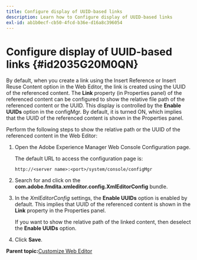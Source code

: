 ```yaml
---
title: Configure display of UUID-based links
description: Learn how to Configure display of UUID-based links
exl-id: ab1b0ecf-cb50-4fcd-b36e-d16a8c396054
---
```

# Configure display of UUID-based links {#id2035G20M0QN}

By default, when you create a link using the Insert Reference or Insert Reuse Content option in the Web Editor, the link is created using the UUID of the referenced content. The **Link** property \(in Properties panel\) of the referenced content can be configured to show the relative file path of the referenced content or the UUID. This display is controlled by the **Enable UUIDs** option in the configMgr. By default, it is turned ON, which implies that the UUID of the referenced content is shown in the Properties panel.

Perform the following steps to show the relative path or the UUID of the referenced content in the Web Editor:

1.  Open the Adobe Experience Manager Web Console Configuration page.

    The default URL to access the configuration page is:

    ```http
    http://<server name>:<port>/system/console/configMgr
    ```

1.  Search for and click on the **com.adobe.fmdita.xmleditor.config.XmlEditorConfig** bundle.

1.  In the *XmlEditorConfig* settings, the **Enable UUIDs** option is enabled by default. This implies that UUID of the referenced content is shown in the **Link** property in the Properties panel.

    If you want to show the relative path of the linked content, then deselect the **Enable UUIDs** option.

1.  Click **Save**.


**Parent topic:**[Customize Web Editor](conf-web-editor.md)
